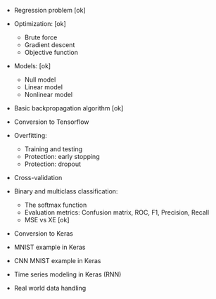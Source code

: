 - Regression problem    [ok]
- Optimization:         [ok]
    - Brute force
    - Gradient descent
    - Objective function
- Models:               [ok]
    - Null model
    - Linear model
    - Nonlinear model
- Basic backpropagation algorithm   [ok]
- Conversion to Tensorflow 
- Overfitting:
    - Training and testing
    - Protection: early stopping
    - Protection: dropout
- Cross-validation
- Binary and multiclass classification:
    - The softmax function
    - Evaluation metrics: Confusion matrix, ROC, F1, Precision, Recall
    - MSE vs XE [ok]
- Conversion to Keras
- MNIST example in Keras
- CNN MNIST example in Keras
- Time series modeling in Keras (RNN)

- Real world data handling


